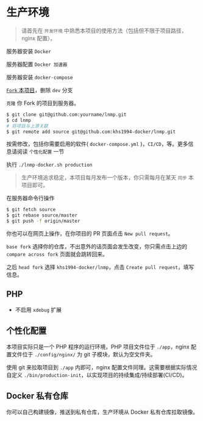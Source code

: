 # 生产环境

>请首先在 `开发环境` 中熟悉本项目的使用方法（包括但不限于项目路径，nginx 配置）。

服务器安装 `Docker`

服务器配置 `Docker 加速器`

服务器安装 `docker-compose`

[`Fork` 本项目](https://github.com/khs1994-docker/lnmp/fork)，删除 `dev` 分支

`克隆` 你 Fork 的项目到服务器。

```bash
$ git clone git@github.com:yourname/lnmp.git
$ cd lnmp
# 将项目与上游关联
$ git remote add source git@github.com:khs1994-docker/lnmp.git
```

按需修改，包括你需要启用的软件( `docker-compose.yml` )，`CI/CD`，等。更多信息请阅读 `个性化配置` 一节

执行 `./lnmp-docker.sh production`

>生产环境追求稳定，本项目每月发布一个版本，你只需每月在某天 `同步` 本项目即可。

在服务器命令行操作

```bash
$ git fetch source
$ git rebase source/master
$ git push -f origin/master
```

你也可以在网页上操作，在你项目的 PR 页面点击 `New pull request`。

`base fork` 选择你的仓库，不出意外的话页面会发生改变，你只需点击上边的 `compare across fork` 页面就会跳转回来。

之后 `head fork` 选择 `khs1994-docker/lnmp`，点击 `Create pull request`，填写信息。



## PHP

* 不启用 `xdebug` 扩展

## 个性化配置

本项目实际只是一个 PHP 程序的运行环境，PHP 项目文件位于 `./app`，nginx 配置文件位于 `./config/nginx/` 为 git 子模块，默认为空文件夹。

使用 git 来拉取项目到 `./app` 内即可，nginx 配置文件同理。这需要根据实际情况自定义 `./bin/production-init`，以实现项目的持续集成/持续部署(CI/CD)。

## Docker 私有仓库

你可以自己构建镜像，推送到私有仓库，生产环境从 Docker 私有仓库拉取镜像。

